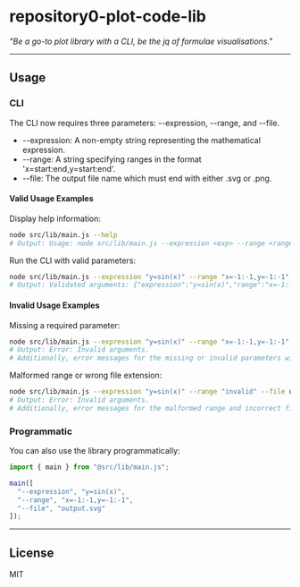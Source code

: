 # repository0-plot-code-lib

_"Be a go-to plot library with a CLI, be the jq of formulae visualisations."_

---

## Usage

### CLI

The CLI now requires three parameters: --expression, --range, and --file.

- --expression: A non-empty string representing the mathematical expression.
- --range: A string specifying ranges in the format 'x=start:end,y=start:end'.
- --file: The output file name which must end with either .svg or .png.

#### Valid Usage Examples

Display help information:

```sh
node src/lib/main.js --help
# Output: Usage: node src/lib/main.js --expression <exp> --range <range> --file <filepath>
```

Run the CLI with valid parameters:

```sh
node src/lib/main.js --expression "y=sin(x)" --range "x=-1:-1,y=-1:-1" --file output.svg
# Output: Validated arguments: {"expression":"y=sin(x)","range":"x=-1:-1,y=-1:-1","file":"output.svg"}
```

#### Invalid Usage Examples

Missing a required parameter:

```sh
node src/lib/main.js --expression "y=sin(x)" --range "x=-1:-1,y=-1:-1"
# Output: Error: Invalid arguments.
# Additionally, error messages for the missing or invalid parameters will be printed.
```

Malformed range or wrong file extension:

```sh
node src/lib/main.js --expression "y=sin(x)" --range "invalid" --file output.txt
# Output: Error: Invalid arguments.
# Additionally, error messages for the malformed range and incorrect file extension will be printed.
```

### Programmatic

You can also use the library programmatically:

```js
import { main } from "@src/lib/main.js";

main([
  "--expression", "y=sin(x)",
  "--range", "x=-1:-1,y=-1:-1",
  "--file", "output.svg"
]);
```

---

## License

MIT
